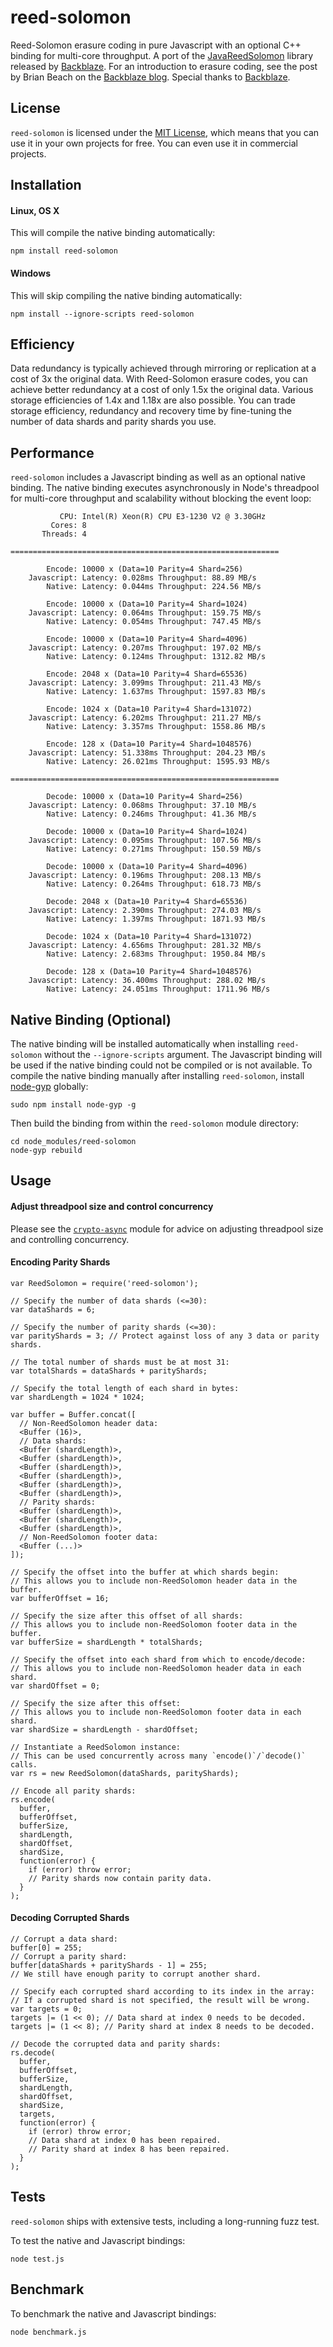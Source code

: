 # reed-solomon
Reed-Solomon erasure coding in pure Javascript with an optional C++ binding for multi-core throughput. A port of the [JavaReedSolomon](https://github.com/Backblaze/JavaReedSolomon) library released by [Backblaze](http://backblaze.com). For an introduction to erasure coding, see the post by Brian Beach on the [Backblaze blog](https://www.backblaze.com/blog/reed-solomon/). Special thanks to [Backblaze](http://backblaze.com).

## License
`reed-solomon` is licensed under the [MIT License](https://en.wikipedia.org/wiki/MIT_License), which means that you can use it in your own projects for free. You can even use it in commercial projects.

## Installation

#### Linux, OS X
This will compile the native binding automatically:
```
npm install reed-solomon
```

#### Windows
This will skip compiling the native binding automatically:
```
npm install --ignore-scripts reed-solomon
```

## Efficiency
Data redundancy is typically achieved through mirroring or replication at a cost of 3x the original data. With Reed-Solomon erasure codes, you can achieve better redundancy at a cost of only 1.5x the original data. Various storage efficiencies of 1.4x and 1.18x are also possible. You can trade storage efficiency, redundancy and recovery time by fine-tuning the number of data shards and parity shards you use.

## Performance
`reed-solomon` includes a Javascript binding as well as an optional native binding. The native binding executes asynchronously in Node's threadpool for multi-core throughput and scalability without blocking the event loop:
```
           CPU: Intel(R) Xeon(R) CPU E3-1230 V2 @ 3.30GHz
         Cores: 8
       Threads: 4

============================================================

        Encode: 10000 x (Data=10 Parity=4 Shard=256)
    Javascript: Latency: 0.028ms Throughput: 88.89 MB/s
        Native: Latency: 0.044ms Throughput: 224.56 MB/s

        Encode: 10000 x (Data=10 Parity=4 Shard=1024)
    Javascript: Latency: 0.064ms Throughput: 159.75 MB/s
        Native: Latency: 0.054ms Throughput: 747.45 MB/s

        Encode: 10000 x (Data=10 Parity=4 Shard=4096)
    Javascript: Latency: 0.207ms Throughput: 197.02 MB/s
        Native: Latency: 0.124ms Throughput: 1312.82 MB/s

        Encode: 2048 x (Data=10 Parity=4 Shard=65536)
    Javascript: Latency: 3.099ms Throughput: 211.43 MB/s
        Native: Latency: 1.637ms Throughput: 1597.83 MB/s

        Encode: 1024 x (Data=10 Parity=4 Shard=131072)
    Javascript: Latency: 6.202ms Throughput: 211.27 MB/s
        Native: Latency: 3.357ms Throughput: 1558.86 MB/s

        Encode: 128 x (Data=10 Parity=4 Shard=1048576)
    Javascript: Latency: 51.338ms Throughput: 204.23 MB/s
        Native: Latency: 26.021ms Throughput: 1595.93 MB/s

============================================================

        Decode: 10000 x (Data=10 Parity=4 Shard=256)
    Javascript: Latency: 0.068ms Throughput: 37.10 MB/s
        Native: Latency: 0.246ms Throughput: 41.36 MB/s

        Decode: 10000 x (Data=10 Parity=4 Shard=1024)
    Javascript: Latency: 0.095ms Throughput: 107.56 MB/s
        Native: Latency: 0.271ms Throughput: 150.59 MB/s

        Decode: 10000 x (Data=10 Parity=4 Shard=4096)
    Javascript: Latency: 0.196ms Throughput: 208.13 MB/s
        Native: Latency: 0.264ms Throughput: 618.73 MB/s

        Decode: 2048 x (Data=10 Parity=4 Shard=65536)
    Javascript: Latency: 2.390ms Throughput: 274.03 MB/s
        Native: Latency: 1.397ms Throughput: 1871.93 MB/s

        Decode: 1024 x (Data=10 Parity=4 Shard=131072)
    Javascript: Latency: 4.656ms Throughput: 281.32 MB/s
        Native: Latency: 2.683ms Throughput: 1950.84 MB/s

        Decode: 128 x (Data=10 Parity=4 Shard=1048576)
    Javascript: Latency: 36.400ms Throughput: 288.02 MB/s
        Native: Latency: 24.051ms Throughput: 1711.96 MB/s
```

## Native Binding (Optional)
The native binding will be installed automatically when installing `reed-solomon` without the `--ignore-scripts` argument. The Javascript binding will be used if the native binding could not be compiled or is not available. To compile the native binding manually after installing `reed-solomon`, install [node-gyp](https://www.npmjs.com/package/node-gyp) globally:
```
sudo npm install node-gyp -g
```
Then build the binding from within the `reed-solomon` module directory:
```
cd node_modules/reed-solomon
node-gyp rebuild
```

## Usage

#### Adjust threadpool size and control concurrency
Please see the [`crypto-async`](https://github.com/jorangreef/crypto-async#adjust-threadpool-size-and-control-concurrency) module for advice on adjusting threadpool size and controlling concurrency.

#### Encoding Parity Shards
```
var ReedSolomon = require('reed-solomon');

// Specify the number of data shards (<=30):
var dataShards = 6;

// Specify the number of parity shards (<=30):
var parityShards = 3; // Protect against loss of any 3 data or parity shards.

// The total number of shards must be at most 31:
var totalShards = dataShards + parityShards;

// Specify the total length of each shard in bytes:
var shardLength = 1024 * 1024;

var buffer = Buffer.concat([
  // Non-ReedSolomon header data:
  <Buffer (16)>,
  // Data shards:
  <Buffer (shardLength)>,
  <Buffer (shardLength)>,
  <Buffer (shardLength)>,
  <Buffer (shardLength)>,
  <Buffer (shardLength)>,
  <Buffer (shardLength)>,
  // Parity shards:
  <Buffer (shardLength)>,
  <Buffer (shardLength)>,
  <Buffer (shardLength)>,
  // Non-ReedSolomon footer data:
  <Buffer (...)>
]);

// Specify the offset into the buffer at which shards begin:
// This allows you to include non-ReedSolomon header data in the buffer.
var bufferOffset = 16;

// Specify the size after this offset of all shards:
// This allows you to include non-ReedSolomon footer data in the buffer.
var bufferSize = shardLength * totalShards;

// Specify the offset into each shard from which to encode/decode:
// This allows you to include non-ReedSolomon header data in each shard.
var shardOffset = 0;

// Specify the size after this offset:
// This allows you to include non-ReedSolomon footer data in each shard.
var shardSize = shardLength - shardOffset;

// Instantiate a ReedSolomon instance:
// This can be used concurrently across many `encode()`/`decode()` calls.
var rs = new ReedSolomon(dataShards, parityShards);

// Encode all parity shards:
rs.encode(
  buffer,
  bufferOffset,
  bufferSize,
  shardLength,
  shardOffset,
  shardSize,
  function(error) {
    if (error) throw error;
    // Parity shards now contain parity data.
  }
);
```

#### Decoding Corrupted Shards
```
// Corrupt a data shard:
buffer[0] = 255;
// Corrupt a parity shard:
buffer[dataShards + parityShards - 1] = 255;
// We still have enough parity to corrupt another shard.

// Specify each corrupted shard according to its index in the array:
// If a corrupted shard is not specified, the result will be wrong.
var targets = 0;
targets |= (1 << 0); // Data shard at index 0 needs to be decoded.
targets |= (1 << 8); // Parity shard at index 8 needs to be decoded.

// Decode the corrupted data and parity shards:
rs.decode(
  buffer,
  bufferOffset,
  bufferSize,
  shardLength,
  shardOffset,
  shardSize,
  targets,
  function(error) {
    if (error) throw error;
    // Data shard at index 0 has been repaired.
    // Parity shard at index 8 has been repaired.
  }
);
```

## Tests
`reed-solomon` ships with extensive tests, including a long-running fuzz test.

To test the native and Javascript bindings:
```
node test.js
```

## Benchmark
To benchmark the native and Javascript bindings:
```
node benchmark.js
```
